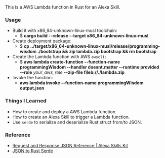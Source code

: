 This is a AWS Lambda function in Rust for an Alexa Skill.

### Usage

- Build it with x86_64-unknown-linux-musl toolchain:
  - $ **cargo build --release --target x86_64-unknown-linux-musl**
- Create deployment package:
  - $ **cp ../target/x86_64-unknown-linux-musl/release/programming-wisdom ./bootstrap && zip lambda.zip bootstrap && rm bootstrap**
- Create the Lambda function with AWS `awscli`:
  - $ **aws lambda create-function --function-name programmingWisdom --handler doesnt.matter --runtime provided --role** _your_aws_role_ **--zip-file fileb://./lambda.zip**
- Invoke the function:
  - **aws lambda invoke --function-name programmingWisdom output.json**

### Things I Learned

- How to create and deploy a AWS Lambda function.
- How to create an Alexa Skill to trigger a Lambda function.
- Use `serde` to serialize and deserialize Rust struct from/to JSON.

### Reference

- [Request and Response JSON Reference | Alexa Skills Kit](https://developer.amazon.com/en-US/docs/alexa/custom-skills/request-and-response-json-reference.html)
- [JSON to Rust Serde](https://transform.tools/json-to-rust-serde)